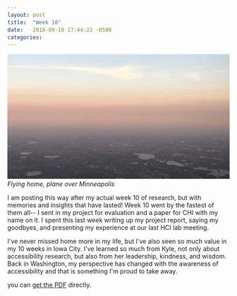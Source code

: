 ```yaml
---
layout: post
title:  "Week 10"
date:   2018-09-10 17:44:22 -0500
categories:
---
```


![flying home](/images/week10.jpg)
*Flying home, plane over Minneapolis*

I am posting this way after my actual week 10 of research, but with memories and insights that have lasted! Week 10 went by the fastest of them all-- I sent in my project for evaluation and a paper for CHI with my name on it. I spent this last week writing up my project report, saying my goodbyes, and presenting my experience at our last HCI lab meeting. 

I've never missed home more in my life, but I've also seen so much value in my 10 weeks in Iowa City. I've learned so much from Kyle, not only about accessibility research, but also from her leadership, kindness, and wisdom. Back in Washington, my perspective has changed with the awareness of accessibility and that is something I'm proud to take away. 

you can [get the PDF](https://wangamelia.github.io/images/Project%20Report.pdf) directly.